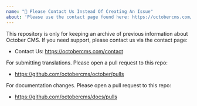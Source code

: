 ```yaml
---
name: "🚨 Please Contact Us Instead Of Creating An Issue"
about: 'Please use the contact page found here: https://octobercms.com/contact'
---
```


This repository is only for keeping an archive of previous information about October CMS. If you need support, please contact us via the contact page:

- Contact Us: https://octobercms.com/contact

For submitting translations. Please open a pull request to this repo:

- https://github.com/octobercms/october/pulls

For documentation changes. Please open a pull request to this repo:

- https://github.com/octobercms/docs/pulls

